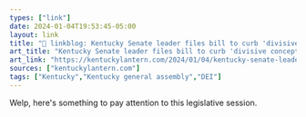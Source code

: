 ```yaml
---
types: ["link"]
date: 2024-01-04T19:53:45-05:00
layout: link
title: "🔗 linkblog: Kentucky Senate leader files bill to curb 'divisive concepts' in public higher education - Kentucky Lantern'"
art_title: "Kentucky Senate leader files bill to curb 'divisive concepts' in public higher education - Kentucky Lantern"
art_link: "https://kentuckylantern.com/2024/01/04/kentucky-senate-leader-files-bill-to-curb-divisive-concepts-in-public-higher-education/"
sources: ["kentuckylantern.com"]
tags: ["Kentucky","Kentucky general assembly","DEI"]
---
```

Welp, here's something to pay attention to this legislative session.
